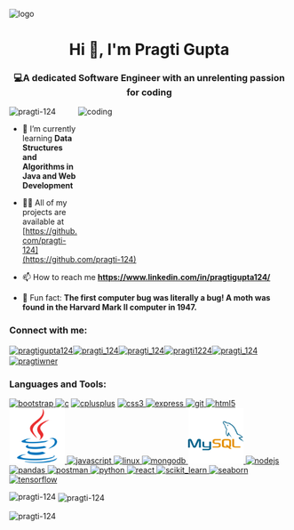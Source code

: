 

<!--
**pragti-124/pragti-124** is a ✨ _special_ ✨ repository because its `README.md` (this file) appears on your GitHub profile.

Here are some ideas to get you started:

- 🔭 I’m currently working on ...
- 🌱 I’m currently learning ...
- 👯 I’m looking to collaborate on ...
- 🤔 I’m looking for help with ...
- 💬 Ask me about ...
- 📫 How to reach me: ...
- 😄 Pronouns: ...
- ⚡ Fun fact: ...
-->
![logo](https://github.com/pragti-124/pragti-124/blob/main/github%20banner.avif)

<h1 align="center">Hi 👋, I'm Pragti Gupta</h1>
<h3 align="center">💻A dedicated Software Engineer with an unrelenting passion for coding</h3>

<img align="right" alt="coding" width="380" height="250" src="https://user-images.githubusercontent.com/74038190/212747903-e9bdf048-2dc8-41f9-b973-0e72ff07bfba.gif">

<p align="left"> <img src="https://komarev.com/ghpvc/?username=pragti-124&label=Profile%20views&color=0e75b6&style=flat" alt="pragti-124" /> </p>

- 🌱 I’m currently learning **Data Structures and Algorithms in Java and Web Development**

- 👨‍💻 All of my projects are available at [https://github.com/pragti-124](https://github.com/pragti-124)

- 📫 How to reach me **https://www.linkedin.com/in/pragtigupta124/**

- 🧩 Fun fact: **The first computer bug was literally a bug! A moth was found in the Harvard Mark II computer in 1947.**

<h3 align="left">Connect with me:</h3>
<p align="left">
<a href="https://linkedin.com/in/pragtigupta124" target="blank"><img align="center" src="https://user-images.githubusercontent.com/74038190/235294012-0a55e343-37ad-4b0f-924f-c8431d9d2483.gif" alt="pragtigupta124" width="100" /></a><a href="https://instagram.com/pragti_124" target="blank"><img align="center" src="https://media.tenor.com/QsaxvK8W_AoAAAAj/araslot-instagram.gif" alt="pragti_124"  width="100" /></a><a href="https://www.codechef.com/pragti_124" target="blank"><img align="center" src="https://i.pinimg.com/originals/c5/d9/fc/c5d9fc1e18bcf039f464c2ab6cfb3eb6.jpg" alt="pragti_124" width="100" /></a><a href="https://www.hackerrank.com/pragti1224" target="blank"><img align="center" src="https://cdn.dribbble.com/users/1771471/screenshots/14108349/media/0d446f06dbc6f204fdcb138902df65c9.gif" alt="pragti1224" width="300" /></a><a href="https://www.leetcode.com/pragti_124" target="blank"><img align="center" src="https://raw.githubusercontent.com/rahuldkjain/github-profile-readme-generator/master/src/images/icons/Social/leet-code.svg" alt="pragti_124" width="100" /></a> <a href="https://auth.geeksforgeeks.org/user/pragtiwner" target="blank"><img align="center" src="https://raw.githubusercontent.com/rahuldkjain/github-profile-readme-generator/master/src/images/icons/Social/geeks-for-geeks.svg" alt="pragtiwner" width="100" /></a>
</p>






<h3 align="left">Languages and Tools:</h3>
<p align="left"> 
  <a href="https://getbootstrap.com" target="_blank" rel="noreferrer"> <img src="https://user-images.githubusercontent.com/74038190/212280805-9bcb336b-8c55-46a8-abf8-ff286ab55472.gif" alt="bootstrap" width="100"/> </a> <a href="https://www.cprogramming.com/" target="_blank" rel="noreferrer"> <img src="https://i.pinimg.com/originals/b8/15/09/b815094cd0e667c0cd59cce9892f2ab8.gif" alt="c" width="100"/></a> <a href="https://www.w3schools.com/cpp/" target="_blank" rel="noreferrer"> <img src="https://www.technox-ets.org/web/image/50871-864712cb/uZudKm_0Q.gif" alt="cplusplus" width="150"/></a> <a href="https://www.w3schools.com/css/" target="_blank" rel="noreferrer"> <img src="https://github.com/Anmol-Baranwal/Cool-GIFs-For-GitHub/assets/74038190/67f477ed-6624-42da-99f0-1a7b1a16eecb" alt="css3" width="100"/> </a><a href="https://expressjs.com" target="_blank" rel="noreferrer"> <img src="https://github.com/Anmol-Baranwal/Cool-GIFs-For-GitHub/assets/74038190/1a797f46-efe4-41e6-9e75-5303e1bbcbfa" alt="express" width="100" /> </a><a href="https://git-scm.com/" target="_blank" rel="noreferrer"> <img src="https://user-images.githubusercontent.com/74038190/212281775-b468df30-4edc-4bf8-a4ee-f52e1aaddc86.gif" alt="git" width="100"/> </a><a href="https://www.w3.org/html/" target="_blank" rel="noreferrer"> <img src="https://github.com/Anmol-Baranwal/Cool-GIFs-For-GitHub/assets/74038190/29fd6286-4e7b-4d6c-818f-c4765d5e39a9" alt="html5" width="100"/> </a> <a href="https://www.java.com" target="_blank" rel="noreferrer"> <img src="https://raw.githubusercontent.com/devicons/devicon/master/icons/java/java-original.svg" alt="java" width="100"/> </a><a href="https://developer.mozilla.org/en-US/docs/Web/JavaScript" target="_blank" rel="noreferrer"> <img src="https://user-images.githubusercontent.com/74038190/212257454-16e3712e-945a-4ca2-b238-408ad0bf87e6.gif" alt="javascript" width="100"/> </a> <a href="https://www.linux.org/" target="_blank" rel="noreferrer"> <img src="https://media.tenor.com/Ry_PKIggWaAAAAAM/penguin-jumping.gif" alt="linux" width="100"/> </a> <a href="https://www.mongodb.com/" target="_blank" rel="noreferrer"> <img src="https://github.com/Anmol-Baranwal/Cool-GIFs-For-GitHub/assets/74038190/398b19b1-9aae-4c1f-8bc0-d172a2c08d68" alt="mongodb" width="100" /> </a><a href="https://www.mysql.com/" target="_blank" rel="noreferrer"> <img src="https://raw.githubusercontent.com/devicons/devicon/master/icons/mysql/mysql-original-wordmark.svg" alt="mysql" width="100"/> </a><a href="https://nodejs.org" target="_blank" rel="noreferrer"> <img src="https://user-images.githubusercontent.com/74038190/212257460-738ff738-247f-4445-a718-cdd0ca76e2db.gif" alt="nodejs" width="100"/> </a><a href="https://pandas.pydata.org/" target="_blank" rel="noreferrer"> <img src="https://encrypted-tbn0.gstatic.com/images?q=tbn:ANd9GcSHZd37oUzVXPHOsl-Ygg5hzYpZs7Djvk-vSw&s" alt="pandas" width="100"/> </a> <a href="https://postman.com" target="_blank" rel="noreferrer"> <img src="https://cdn.dribbble.com/users/821521/screenshots/18449405/postman-logo-animation_main.gif" alt="postman" width="200"/> </a> <a href="https://www.python.org" target="_blank" rel="noreferrer"> <img src="https://user-images.githubusercontent.com/74038190/212257472-08e52665-c503-4bd9-aa20-f5a4dae769b5.gif" alt="python" width="100"/> </a> <a href="https://reactjs.org/" target="_blank" rel="noreferrer"> <img src="https://user-images.githubusercontent.com/74038190/212257467-871d32b7-e401-42e8-a166-fcfd7baa4c6b.gif" alt="react" width="100"/> </a> <a href="https://scikit-learn.org/" target="_blank" rel="noreferrer"> <img src="https://upload.wikimedia.org/wikipedia/commons/0/05/Scikit_learn_logo_small.svg" alt="scikit_learn" width="100"/> </a><a href="https://seaborn.pydata.org/" target="_blank" rel="noreferrer"> <img src="https://seaborn.pydata.org/_images/logo-mark-lightbg.svg" alt="seaborn" width="100"/> </a><a href="https://www.tensorflow.org" target="_blank" rel="noreferrer"> <img src="https://miro.medium.com/v2/resize:fit:1400/1*SB-Fu_AySBggAAxq0Q2Wew.gif" alt="tensorflow" width="100"/> </a> </p>





  

<p><img align="left" src="https://github-readme-stats.vercel.app/api/top-langs?username=pragti-124&show_icons=true&locale=en&layout=compact" alt="pragti-124" /></p>

<p>&nbsp;<img align="center" src="https://github-readme-stats.vercel.app/api?username=pragti-124&show_icons=true&locale=en" alt="pragti-124" /></p>

<p><img align="center" src="https://github-readme-streak-stats.herokuapp.com/?user=pragti-124&show_icons=true&locale=en&layout=compact" alt="pragti-124" /></p>
